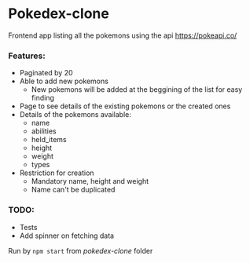 # Pokedex-clone

Frontend app listing all the pokemons using the api https://pokeapi.co/

### Features:
  - Paginated by 20
  - Able to add new pokemons
    - New pokemons will be added at the beggining of the list for easy finding
  - Page to see details of the existing pokemons or the created ones
  - Details of the pokemons available:
    - name
    - abilities
    - held_items
    - height
    - weight
    - types
  - Restriction for creation 
    - Mandatory name, height and weight
    - Name can't be duplicated

### TODO:
 - Tests
 - Add spinner on fetching data

Run by `npm start` from _pokedex-clone_ folder
